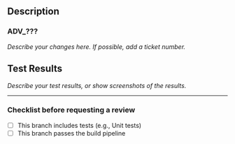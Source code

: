 ## Description 
### ADV_???
_Describe your changes here. If possible, add a ticket number._

## Test Results
_Describe your test results, or show screenshots of the results._

---

### Checklist before requesting a review
- [ ] This branch includes tests (e.g., Unit tests)
- [ ] This branch passes the build pipeline